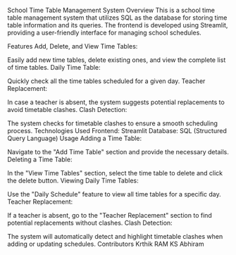 School Time Table Management System
Overview
This is a school time table management system that utilizes SQL as the database for storing time table information and its queries. The frontend is developed using Streamlit, providing a user-friendly interface for managing school schedules.

Features
Add, Delete, and View Time Tables:

Easily add new time tables, delete existing ones, and view the complete list of time tables.
Daily Time Table:

Quickly check all the time tables scheduled for a given day.
Teacher Replacement:

In case a teacher is absent, the system suggests potential replacements to avoid timetable clashes.
Clash Detection:

The system checks for timetable clashes to ensure a smooth scheduling process.
Technologies Used
Frontend: Streamlit
Database: SQL (Structured Query Language)
Usage
Adding a Time Table:

Navigate to the "Add Time Table" section and provide the necessary details.
Deleting a Time Table:

In the "View Time Tables" section, select the time table to delete and click the delete button.
Viewing Daily Time Tables:

Use the "Daily Schedule" feature to view all time tables for a specific day.
Teacher Replacement:

If a teacher is absent, go to the "Teacher Replacement" section to find potential replacements without clashes.
Clash Detection:

The system will automatically detect and highlight timetable clashes when adding or updating schedules.
Contributors
Krthik RAM 
KS Abhiram
